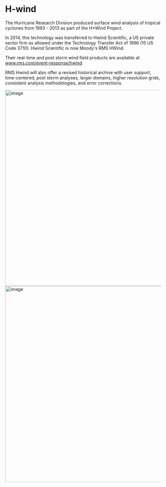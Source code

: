 # H-wind
The Hurricane Research Division produced surface wind analysis of tropical cyclones from 1993 - 2013 as part of the H*Wind Project.


In 2014, this technology was transferred to Hwind Scientific, a US private sector firm as allowed under the Technology Transfer Act of 1986 (15 US Code 3710). Hwind Scientific is now Moody's RMS HWind.


Their real-time and post storm wind field products are available at www.rms.com/event-response/hwind


RMS Hwind will also offer a revised historical archive with user support, time-centered, post storm analyses, larger domains, higher resolution grids, consistent analysis methodologies, and error corrections.


<img width="635" alt="image" src="https://github.com/CongGao-CG/H-wind/assets/50480172/a0f8f40e-db64-417d-989a-dfc25537ba96">

<img width="635" alt="image" src="https://github.com/CongGao-CG/H-wind/assets/50480172/28d3c9c4-718b-4953-9b61-d47cd63279e5">
